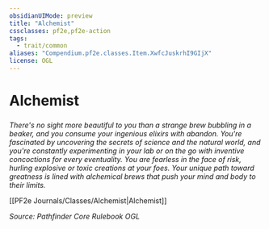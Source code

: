```yaml
---
obsidianUIMode: preview
title: "Alchemist"
cssclasses: pf2e,pf2e-action
tags:
  - trait/common
aliases: "Compendium.pf2e.classes.Item.XwfcJuskrhI9GIjX"
license: OGL
---
```

# Alchemist

### 






_There's no sight more beautiful to you than a strange brew bubbling in a beaker, and you consume your ingenious elixirs with abandon. You're fascinated by uncovering the secrets of science and the natural world, and you're constantly experimenting in your lab or on the go with inventive concoctions for every eventuality. You are fearless in the face of risk, hurling explosive or toxic creations at your foes. Your unique path toward greatness is lined with alchemical brews that push your mind and body to their limits._

[[PF2e Journals/Classes/Alchemist|Alchemist]]

*Source: Pathfinder Core Rulebook*
*OGL*